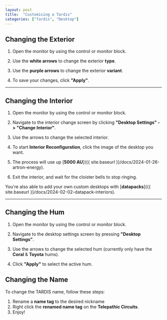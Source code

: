 ```yaml
---
layout: post
title:  "Customising a Tardis"
categories: ["Tardis", "Desktop"]
---
```


## Changing the Exterior

1. Open the monitor by using the control or monitor block.

2. Use the **white arrows** to change the exterior **type**. 

3. Use the **purple arrows** to change the exterior **variant**.

4. To save your changes, click **"Apply"**.

---

## Changing the Interior

1. Open the monitor by using the control or monitor block.

2. Navigate to the interior change screen by clicking **"Desktop Settings" -> "Change Interior"**.

3. Use the arrows to change the selected interior.

4. To start **Interior Reconfiguration**, click the image of the desktop you want.

5. The process will use up [**5000 AU**]({{ site.baseurl }}/docs/2024-01-26-artron-energy).

6. Exit the interior, and wait for the cloister bells to stop ringing.

You're also able to add your own custom desktops with [**datapacks**]({{ site.baseurl }}/docs/2024-02-02-datapack-interiors). 

---

## Changing the Hum

1. Open the monitor by using the control or monitor block.

2. Navigate to the desktop settings screen by pressing **"Desktop Settings"**.

3. Use the arrows to change the selected hum (currently only have the **Coral** & **Toyota** hums).

4. Click **"Apply"** to select the active hum.

## Changing the Name
To change the TARDIS name, follow these steps:

1. Rename a **name tag** to the desired nickname
2. Right click the **renamed name tag** on the **Telepathic Circuits**.
3. Enjoy!

